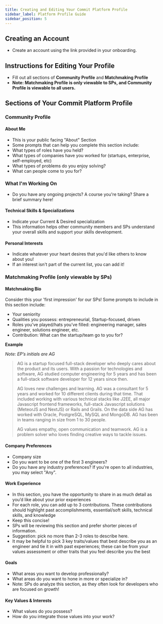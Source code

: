 ```yaml
---
title: Creating and Editing Your Commit Platform Profile
sidebar_label: Platform Profile Guide
sidebar_position: 5
---
```


## Creating an Account

- Create an account using the link provided in your onboarding.

## Instructions for Editing Your Profile 
- Fill out all sections of **Community Profile** and **Matchmaking Profile**
- **Note: Matchmaking Profile is only viewable to SPs, and Community Profile is viewable to all users.**
 
## Sections of Your Commit Platform Profile

### Community Profile

#### About Me

- This is your public facing "About" Section
- Some prompts that can help you complete this section include:
- What types of roles have you held?
- What types of companies have you worked for (startups, enterprise, self-employed, etc)
- What types of problems do you enjoy solving?
- What can people come to you for?

### What I'm Working On
- Do you have any ongoing projects? A course you're taking? Share a brief summary here!

#### Technical Skills & Specializations

- Indicate your Current & Desired specialization
- This information helps other community members and SPs understand your overall skills and support your skills development.  

#### Personal Interests

- Indicate whatever your heart desires that you'd like others to know about you!
- If an interest isn't part of the current list, you can add it!


### Matchmaking Profile (only viewable by SPs)

#### Matchmaking Bio

Consider this your 'first impression' for our SPs!
Some prompts to include in this section include:
- Your seniority
- Qualities you possess: entrepreneurial, Startup-focused, driven 
- Roles you’ve played/hats you’ve filled: engineering manager, sales engineer, solutions engineer, etc.
- Contribution: What can the startup/team go to you for?

**Example**

*Note: EP’s initials are AG*

> AG is a startup focused full-stack developer who deeply cares about the product and its users. With a passion for technologies and software, AG studied computer engineering for 5 years and has been a full-stack software developer for 12 years since then.
> 
> AG loves new challenges and learning. AG was a consultant for 5 years and worked for 10 different clients during that time. That included working with various technical stacks like J2EE, all major Javascript frontend frameworks, full-stack Javascript solutions (MeteorJS and NextJS) or Rails and Grails.  On the data side AG has worked with Oracle, PostgreSQL, MySQL and MongoDB. AG has been in teams ranging in size from 1 to 30 people.
> 
> AG values empathy, open communication and teamwork. AG is a problem solver who loves finding creative ways to tackle issues.

#### Company Preferences

- Company size 
- Do you want to be one of the first 3 engineers?
- Do you have any industry preferences? If you're open to all industries, you may select "Any". 
 
#### Work Experience

- In this section, you have the opportunity to share in as much detail as you’d like about your prior experiences
- For each role, you can add up to 3 contributions. These contributions should highlight past accomplishments, essential/soft skills, technical skills, and knowledge 
- Keep this concise!
- SPs will be reviewing this section and prefer shorter pieces of information. 
- Suggestion: pick no more than 2-3 roles to describe here. 
- It may be helpful to pick 3 key traits/values that best describe you as an engineer and tie it in with past experiences; these can be from your values assessment or other traits that you feel describe you the best 


#### Goals 

- What areas you want to develop professionally?
- What areas do you want to hone in more or specialize in?
- Note: SPs do analyze this section, as they often look for developers who are focused on growth!
 
#### Key Values & Interests

- What values do you possess?
- How do you integrate those values into your work?
